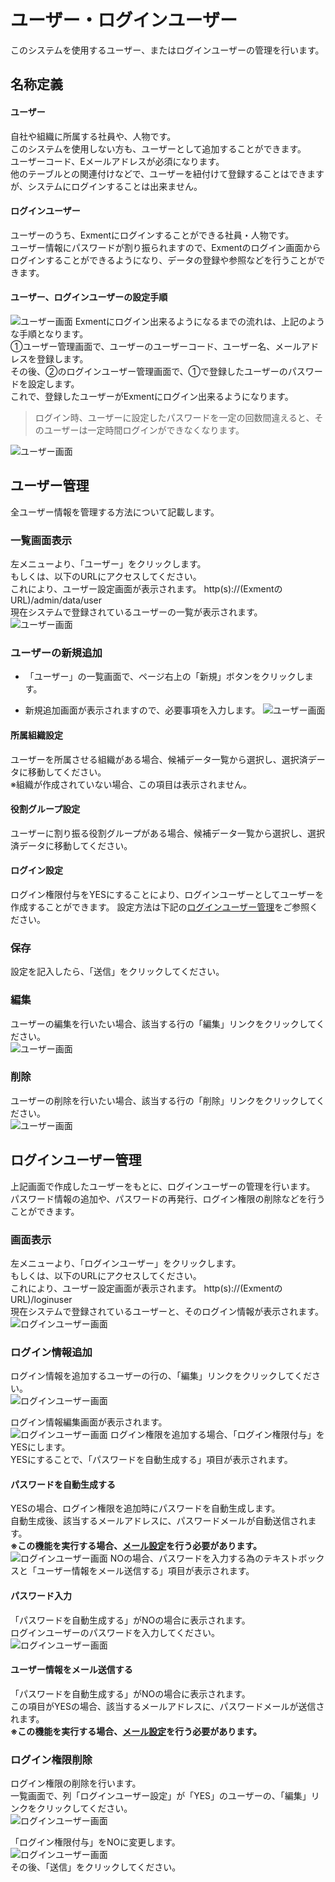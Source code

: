 # ユーザー・ログインユーザー
このシステムを使用するユーザー、またはログインユーザーの管理を行います。

## 名称定義
#### ユーザー
自社や組織に所属する社員や、人物です。  
このシステムを使用しない方も、ユーザーとして追加することができます。  
ユーザーコード、Eメールアドレスが必須になります。  
他のテーブルとの関連付けなどで、ユーザーを紐付けて登録することはできますが、システムにログインすることは出来ません。

#### ログインユーザー
ユーザーのうち、Exmentにログインすることができる社員・人物です。  
ユーザー情報にパスワードが割り振られますので、Exmentのログイン画面からログインすることができるようになり、データの登録や参照などを行うことができます。  

#### ユーザー、ログインユーザーの設定手順
![ユーザー画面](img/user/user_loginuser_flow.png)
Exmentにログイン出来るようになるまでの流れは、上記のような手順となります。  
①ユーザー管理画面で、ユーザーのユーザーコード、ユーザー名、メールアドレスを登録します。  
その後、②のログインユーザー管理画面で、①で登録したユーザーのパスワードを設定します。  
これで、登録したユーザーがExmentにログイン出来るようになります。  

> ログイン時、ユーザーに設定したパスワードを一定の回数間違えると、そのユーザーは一定時間ログインができなくなります。  

![ユーザー画面](img/user/user_restriction.png)

## ユーザー管理
全ユーザー情報を管理する方法について記載します。  

### 一覧画面表示
左メニューより、「ユーザー」をクリックします。  
もしくは、以下のURLにアクセスしてください。  
これにより、ユーザー設定画面が表示されます。
http(s)://(ExmentのURL)/admin/data/user  
現在システムで登録されているユーザーの一覧が表示されます。
![ユーザー画面](img/user/user_grid1.png)

### ユーザーの新規追加
- 「ユーザー」の一覧画面で、ページ右上の「新規」ボタンをクリックします。

- 新規追加画面が表示されますので、必要事項を入力します。
![ユーザー画面](img/user/user_new1.png)


#### 所属組織設定
ユーザーを所属させる組織がある場合、候補データ一覧から選択し、選択済データに移動してください。  
※組織が作成されていない場合、この項目は表示されません。

#### 役割グループ設定
ユーザーに割り振る役割グループがある場合、候補データ一覧から選択し、選択済データに移動してください。

#### ログイン設定
ログイン権限付与をYESにすることにより、ログインユーザーとしてユーザーを作成することができます。
設定方法は下記の[ログインユーザー管理](#ログインユーザー管理)をご参照ください。

### 保存
設定を記入したら、「送信」をクリックしてください。

### 編集
ユーザーの編集を行いたい場合、該当する行の「編集」リンクをクリックしてください。  
![ユーザー画面](img/user/user_edit.png)

### 削除
ユーザーの削除を行いたい場合、該当する行の「削除」リンクをクリックしてください。  
![ユーザー画面](img/user/user_delete.png)


## ログインユーザー管理
上記画面で作成したユーザーをもとに、ログインユーザーの管理を行います。  
パスワード情報の追加や、パスワードの再発行、ログイン権限の削除などを行うことができます。  

### 画面表示
左メニューより、「ログインユーザー」をクリックします。  
もしくは、以下のURLにアクセスしてください。  
これにより、ユーザー設定画面が表示されます。
http(s)://(ExmentのURL)/loginuser  
現在システムで登録されているユーザーと、そのログイン情報が表示されます。
![ログインユーザー画面](img/user/loginuser_grid1.png)

### ログイン情報追加
ログイン情報を追加するユーザーの行の、「編集」リンクをクリックしてください。  
![ログインユーザー画面](img/user/loginuser_grid2.png)

ログイン情報編集画面が表示されます。  
![ログインユーザー画面](img/user/loginuser_edit1.png)
ログイン権限を追加する場合、「ログイン権限付与」をYESにします。  
YESにすることで、「パスワードを自動生成する」項目が表示されます。

#### パスワードを自動生成する
YESの場合、ログイン権限を追加時にパスワードを自動生成します。    
自動生成後、該当するメールアドレスに、パスワードメールが自動送信されます。  
**※この機能を実行する場合、[メール設定](/ja/system_setting#システムメール設定)を行う必要があります。**
![ログインユーザー画面](img/user/loginuser_password.png)
NOの場合、パスワードを入力する為のテキストボックスと「ユーザー情報をメール送信する」項目が表示されます。

#### パスワード入力
「パスワードを自動生成する」がNOの場合に表示されます。  
ログインユーザーのパスワードを入力してください。  
![ログインユーザー画面](img/user/loginuser_password2.png)

#### ユーザー情報をメール送信する
「パスワードを自動生成する」がNOの場合に表示されます。  
この項目がYESの場合、該当するメールアドレスに、パスワードメールが送信されます。  
**※この機能を実行する場合、[メール設定](/ja/system_setting#システムメール設定)を行う必要があります。**

### ログイン権限削除
ログイン権限の削除を行います。  
一覧画面で、列「ログインユーザー設定」が「YES」のユーザーの、「編集」リンクをクリックしてください。  
![ログインユーザー画面](img/user/loginuser_grid3.png)  

「ログイン権限付与」をNOに変更します。  
![ログインユーザー画面](img/user/loginuser_remove.png)  
その後、「送信」をクリックしてください。  

